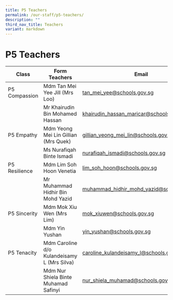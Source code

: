 ```yaml
---
title: P5 Teachers
permalink: /our-staff/p5-teachers/
description: ""
third_nav_title: Teachers
variant: markdown
---
```

<h1><b>P5 Teachers</b></h1>



| Class | Form Teachers | Email |
| -------- | -------- | -------- |
| P5 Compassion     | Mdm Tan Mei Yee Jill (Mrs Loo)     | [tan_mei_yee@schools.gov.sg](mailto:tan_mei_yee@schools.gov.sg)  |
| |Mr Khairudin Bin Mohamed Hassan|[khairudin_hassan_maricar@schools.gov.sg](mailto:khairudin_hassan_maricar@schools.gov.sg)|
|P5 Empathy|Mdm Yeong Mei Lin Gillian (Mrs Quek)| [gillian_yeong_mei_lin@schools.gov.sg](mailto:gillian_yeong_mei_lin@schools.gov.sg)|
| |Ms Nurafiqah Binte Ismadi|[nurafiqah_ismadi@schools.gov.sg](mailto:nurafiqah_ismadi@schools.gov.sg)|
|P5 Resilience|Mdm Lim Soh Hoon Venetia|[lim_soh_hoon@schools.gov.sg](mailto:lim_soh_hoon@schools.gov.sg)|
| |Mr Muhammad Hidhir Bin Mohd Yazid|[muhammad_hidhir_mohd_yazid@schools.gov.sg](mailto:muhammad_hidhir_mohd_yazid@schools.gov.sg)|
|P5 Sincerity|Mdm Mok Xiu Wen (Mrs Lim)|[mok_xiuwen@schools.gov.sg](mailto:mok_xiuwen@schools.gov.sg)|
| |Mdm Yin Yushan|[yin_yushan@schools.gov.sg](mailto:yin_yushan@schools.gov.sg)|
|P5 Tenacity|Mdm Caroline d/o Kulandeisamy L (Mrs Silva)|[caroline_kulandeisamy_l@schools.gov.sg](mailto:caroline_kulandeisamy_l@schools.gov.sg)|
| |Mdm Nur Shiela Binte Muhamad Safinyi|[nur_shiela_muhamad@schools.gov.sg](mailto:nur_shiela_muhamad@schools.gov.sg)|